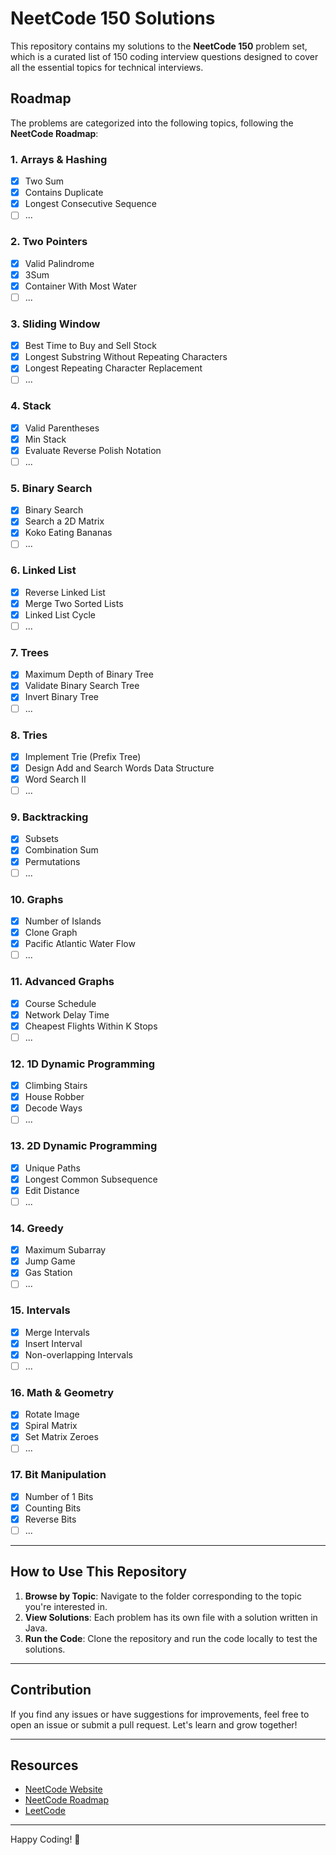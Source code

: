 # NeetCode 150 Solutions

This repository contains my solutions to the **NeetCode 150** problem set, which is a curated list of 150 coding interview questions designed to cover all the essential topics for technical interviews.

## Roadmap

The problems are categorized into the following topics, following the **NeetCode Roadmap**:

### 1. Arrays & Hashing
- [x] Two Sum
- [x] Contains Duplicate
- [x] Longest Consecutive Sequence
- [ ] ...

### 2. Two Pointers
- [x] Valid Palindrome
- [x] 3Sum
- [x] Container With Most Water
- [ ] ...

### 3. Sliding Window
- [x] Best Time to Buy and Sell Stock
- [x] Longest Substring Without Repeating Characters
- [x] Longest Repeating Character Replacement
- [ ] ...

### 4. Stack
- [x] Valid Parentheses
- [x] Min Stack
- [x] Evaluate Reverse Polish Notation
- [ ] ...

### 5. Binary Search
- [x] Binary Search
- [x] Search a 2D Matrix
- [x] Koko Eating Bananas
- [ ] ...

### 6. Linked List
- [x] Reverse Linked List
- [x] Merge Two Sorted Lists
- [x] Linked List Cycle
- [ ] ...

### 7. Trees
- [x] Maximum Depth of Binary Tree
- [x] Validate Binary Search Tree
- [x] Invert Binary Tree
- [ ] ...

### 8. Tries
- [x] Implement Trie (Prefix Tree)
- [x] Design Add and Search Words Data Structure
- [x] Word Search II
- [ ] ...

### 9. Backtracking
- [x] Subsets
- [x] Combination Sum
- [x] Permutations
- [ ] ...

### 10. Graphs
- [x] Number of Islands
- [x] Clone Graph
- [x] Pacific Atlantic Water Flow
- [ ] ...

### 11. Advanced Graphs
- [x] Course Schedule
- [x] Network Delay Time
- [x] Cheapest Flights Within K Stops
- [ ] ...

### 12. 1D Dynamic Programming
- [x] Climbing Stairs
- [x] House Robber
- [x] Decode Ways
- [ ] ...

### 13. 2D Dynamic Programming
- [x] Unique Paths
- [x] Longest Common Subsequence
- [x] Edit Distance
- [ ] ...

### 14. Greedy
- [x] Maximum Subarray
- [x] Jump Game
- [x] Gas Station
- [ ] ...

### 15. Intervals
- [x] Merge Intervals
- [x] Insert Interval
- [x] Non-overlapping Intervals
- [ ] ...

### 16. Math & Geometry
- [x] Rotate Image
- [x] Spiral Matrix
- [x] Set Matrix Zeroes
- [ ] ...

### 17. Bit Manipulation
- [x] Number of 1 Bits
- [x] Counting Bits
- [x] Reverse Bits
- [ ] ...

---

## How to Use This Repository

1. **Browse by Topic**: Navigate to the folder corresponding to the topic you're interested in.
2. **View Solutions**: Each problem has its own file with a solution written in Java.
3. **Run the Code**: Clone the repository and run the code locally to test the solutions.

---

## Contribution

If you find any issues or have suggestions for improvements, feel free to open an issue or submit a pull request. Let's learn and grow together!

---

## Resources

- [NeetCode Website](https://neetcode.io/)
- [NeetCode Roadmap](https://neetcode.io/roadmap)
- [LeetCode](https://leetcode.com/)

---

Happy Coding! 🚀
